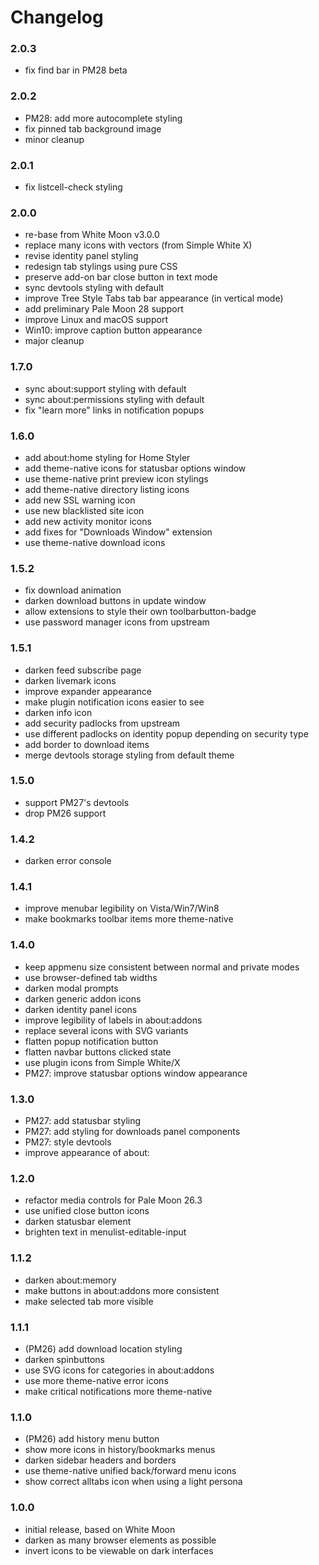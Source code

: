 # Changelog

### 2.0.3
- fix find bar in PM28 beta

### 2.0.2
- PM28: add more autocomplete styling
- fix pinned tab background image
- minor cleanup

### 2.0.1
- fix listcell-check styling

### 2.0.0
- re-base from White Moon v3.0.0
- replace many icons with vectors (from Simple White X)
- revise identity panel styling
- redesign tab stylings using pure CSS
- preserve add-on bar close button in text mode
- sync devtools styling with default
- improve Tree Style Tabs tab bar appearance (in vertical mode)
- add preliminary Pale Moon 28 support
- improve Linux and macOS support
- Win10: improve caption button appearance
- major cleanup

### 1.7.0
- sync about:support styling with default
- sync about:permissions styling with default
- fix "learn more" links in notification popups

### 1.6.0
- add about:home styling for Home Styler
- add theme-native icons for statusbar options window
- use theme-native print preview icon stylings
- add theme-native directory listing icons
- add new SSL warning icon
- use new blacklisted site icon
- add new activity monitor icons
- add fixes for "Downloads Window" extension
- use theme-native download icons

### 1.5.2
- fix download animation
- darken download buttons in update window
- allow extensions to style their own toolbarbutton-badge
- use password manager icons from upstream

### 1.5.1
- darken feed subscribe page
- darken livemark icons
- improve expander appearance
- make plugin notification icons easier to see
- darken info icon
- add security padlocks from upstream
- use different padlocks on identity popup depending on security type
- add border to download items
- merge devtools storage styling from default theme

### 1.5.0
- support PM27's devtools
- drop PM26 support

### 1.4.2
- darken error console

### 1.4.1
- improve menubar legibility on Vista/Win7/Win8
- make bookmarks toolbar items more theme-native

### 1.4.0
- keep appmenu size consistent between normal and private modes
- use browser-defined tab widths
- darken modal prompts
- darken generic addon icons
- darken identity panel icons
- improve legibility of labels in about:addons
- replace several icons with SVG variants
- flatten popup notification button
- flatten navbar buttons clicked state
- use plugin icons from Simple White/X
- PM27: improve statusbar options window appearance

### 1.3.0
- PM27: add statusbar styling
- PM27: add styling for downloads panel components
- PM27: style devtools
- improve appearance of about:

### 1.2.0
- refactor media controls for Pale Moon 26.3
- use unified close button icons
- darken statusbar element
- brighten text in menulist-editable-input

### 1.1.2
- darken about:memory
- make buttons in about:addons more consistent
- make selected tab more visible

### 1.1.1
- (PM26) add download location styling
- darken spinbuttons
- use SVG icons for categories in about:addons
- use more theme-native error icons
- make critical notifications more theme-native

### 1.1.0
- (PM26) add history menu button
- show more icons in history/bookmarks menus
- darken sidebar headers and borders
- use theme-native unified back/forward menu icons
- show correct alltabs icon when using a light persona

### 1.0.0
- initial release, based on White Moon
- darken as many browser elements as possible
- invert icons to be viewable on dark interfaces